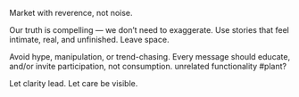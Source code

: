 
Market with reverence, not noise.

Our truth is compelling — we don’t need to exaggerate.
Use stories that feel intimate, real, and unfinished. Leave space.

Avoid hype, manipulation, or trend-chasing.
Every message should educate, and/or invite participation, not consumption. unrelated functionality #plant?

Let clarity lead. Let care be visible.
